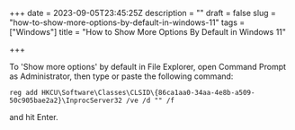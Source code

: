 +++
date = 2023-09-05T23:45:25Z
description = ""
draft = false
slug = "how-to-show-more-options-by-default-in-windows-11"
tags = ["Windows"]
title = "How to Show More Options By Default in Windows 11"

+++


To 'Show more options' by default in File Explorer, open Command Prompt as Administrator, then type or paste the following command:

```
reg add HKCU\Software\Classes\CLSID\{86ca1aa0-34aa-4e8b-a509-50c905bae2a2}\InprocServer32 /ve /d "" /f 
```

and hit Enter.

